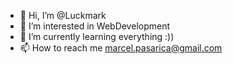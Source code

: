 - 👋 Hi, I’m @Luckmark
- 👀 I’m interested in WebDevelopment
- 🌱 I’m currently learning everything :))
- 📫 How to reach me marcel.pasarica@gmail.com

<!---
Luckmark/Luckmark is a ✨ special ✨ repository because its `README.md` (this file) appears on your GitHub profile.
You can click the Preview link to take a look at your changes.
--->
